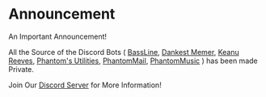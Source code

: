 # Announcement
An Important Announcement!


All the Source of the Discord Bots ( [BassLine](https://dsc.gg/phantom), [Dankest Memer](https://dsc.gg/phantom), [Keanu Reeves](https://dsc.gg/phantom), [Phantom's Utilities](https://dsc.gg/phantom), [PhantomMail](https://dsc.gg/phantom), [PhantomMusic](https://dsc.gg/phantom) ) has been made Private.

Join Our [Discord Server](https://discord.gg/SWhN4wRVjX) for More Information!
